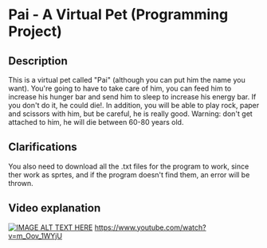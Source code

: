 # Pai - A Virtual Pet (Programming Project)
## Description
This is a virtual pet called "Pai" (although you can put him the name you want). 
You're going to have to take care of him, you can feed him to increase his hunger bar
and send him to sleep to increase his energy bar. If you don't do it, he could die!.
In addition, you will be able to play rock, paper and scissors with him, but be careful, 
he is really good.
Warning: don't get attached to him, he will die between 60-80 years old.

## Clarifications 
You also need to download all the .txt files for the program to work,
since ther work as sprtes, and if the program doesn't find them, an error will be thrown.

## Video explanation
[![IMAGE ALT TEXT HERE](https://www.youtube.com/watch?v=m_Oov_1WYjU)](https://www.youtube.com/watch?v=m_Oov_1WYjU)
https://www.youtube.com/watch?v=m_Oov_1WYjU 
